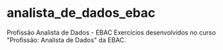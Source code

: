 # analista_de_dados_ebac
Profissão Analista de Dados - EBAC
Exercícios desenvolvidos no curso "Profissão: Analista de Dados" da EBAC.
